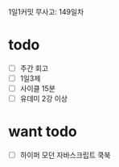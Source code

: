 1일1커밋 무사고: 149일차

# todo

- [ ] 주간 회고
- [ ] 1일3제
- [ ] 사이클 15분
- [ ] 유데미 2강 이상

# want todo

- [ ] 하이퍼 모던 자바스크립트 쿡북

